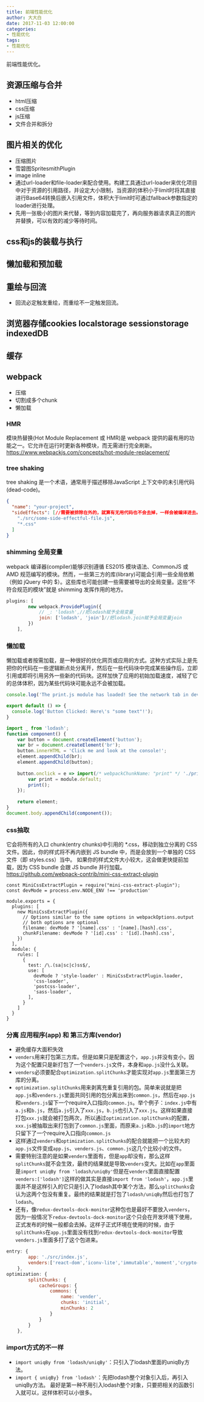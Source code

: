 ```yaml
---
title: 前端性能优化
author: 大大白
date: 2017-11-03 12:00:00
categories:
- 性能优化
tags: 
- 性能优化
---
```


前端性能优化。

<!-- more -->
## 资源压缩与合并
- html压缩
- css压缩
- js压缩
- 文件合并和拆分
## 图片相关的优化
- 压缩图片
- 雪碧图SpritesmithPlugin
- image inline
- 通过url-loader和file-loader来配合使用。构建工具通过url-loader来优化项目中对于资源的引用路径，并设定大小限制，当资源的体积小于limit时将其直接进行Base64转换后嵌入引用文件，体积大于limit时可通过fallback参数指定的loader进行处理。
- 先用一张极小的图片来代替，等到内容加载完了，再向服务器请求真正的图片并替换，可以有效的减少等待时间。


## css和js的装载与执行
## 懒加载和预加载
## 重绘与回流
- 回流必定触发重绘，而重绘不一定触发回流。
## 浏览器存储cookies localstorage sessionstorage indexedDB
## 缓存


## webpack
- 压缩
- 切割成多个chunk 
- 懒加载

### HMR
模块热替换(Hot Module Replacement 或 HMR)是 webpack 提供的最有用的功能之一。它允许在运行时更新各种模块，而无需进行完全刷新。
https://www.webpackjs.com/concepts/hot-module-replacement/

### tree shaking
tree shaking 是一个术语，通常用于描述移除JavaScript 上下文中的未引用代码(dead-code)。
```package.json
{
  "name": "your-project",
  "sideEffects": [//需要被排除在外的，就算有无用代码也不会去掉，一样会被编译进去。
    "./src/some-side-effectful-file.js",
    "*.css"
  ]
}
```
### shimming 全局变量
webpack 编译器(compiler)能够识别遵循 ES2015 模块语法、CommonJS 或 AMD 规范编写的模块。然而，一些第三方的库(library)可能会引用一些全局依赖（例如 jQuery 中的 $）。这些库也可能创建一些需要被导出的全局变量。这些“不符合规范的模块”就是 shimming 发挥作用的地方。
```webpack.config.js
plugins: [
        new webpack.ProvidePlugin({
            // _: 'lodash',//把lodash赋予全局变量_
            join: ['lodash', 'join']//把lodash.join赋予全局变量join
        })
    ],
```

### 懒加载
懒加载或者按需加载，是一种很好的优化网页或应用的方式。这种方式实际上是先把你的代码在一些逻辑断点处分离开，然后在一些代码块中完成某些操作后，立即引用或即将引用另外一些新的代码块。这样加快了应用的初始加载速度，减轻了它的总体体积，因为某些代码块可能永远不会被加载。
```src/print.js
console.log('The print.js module has loaded! See the network tab in dev tools...');

export default () => {
  console.log('Button Clicked: Here\'s "some text"!');
}
```
```src/inxdex.js
import _ from 'lodash';
function component() {
    var button = document.createElement('button');
    var br = document.createElement('br');
    button.innerHTML = 'Click me and look at the console!';
    element.appendChild(br);
    element.appendChild(button);
    
    button.onclick = e => import(/* webpackChunkName: "print" */ './print').then(module => {
        var print = module.default;
        print();
    });
    
    return element;
}
document.body.appendChild(component());
```

### css抽取
它会将所有的入口 chunk(entry chunks)中引用的 *.css，移动到独立分离的 CSS 文件。因此，你的样式将不再内嵌到 JS bundle 中，而是会放到一个单独的 CSS 文件（即 styles.css）当中。 如果你的样式文件大小较大，这会做更快提前加载，因为 CSS bundle 会跟 JS bundle 并行加载。
https://github.com/webpack-contrib/mini-css-extract-plugin
```
const MiniCssExtractPlugin = require("mini-css-extract-plugin");
const devMode = process.env.NODE_ENV !== 'production'

module.exports = {
  plugins: [
    new MiniCssExtractPlugin({
      // Options similar to the same options in webpackOptions.output
      // both options are optional
      filename: devMode ? '[name].css' : '[name].[hash].css',
      chunkFilename: devMode ? '[id].css' : '[id].[hash].css',
    })
  ],
  module: {
    rules: [
      {
        test: /\.(sa|sc|c)ss$/,
        use: [
          devMode ? 'style-loader' : MiniCssExtractPlugin.loader,
          'css-loader',
          'postcss-loader',
          'sass-loader',
        ],
      }
    ]
  }
}
```

### 分离 应用程序(app) 和 第三方库(vendor)
- 避免缓存大面积失效
- `venders`用来打包第三方库。但是如果只是配置这个，`app.js`并没有变小，因为这个配置只是新打包了一个`venders.js`文件，本身和`app.js`没什么关联。
- `venders`必须要配合`optimization.splitChunks`才能实现对`app.js`里面第三方库的分离。
- `optimization.splitChunks`用来剥离充重复引用的包。简单来说就是把`app.js`和`venders.js`里面共同引用的包分离出来到`common.js`，然后在`app.js`和`venders.js`留下一个require入口指向`common.js`。举个例子：`index.js`中有`a.js`和`b.js`，然后`a.js`引入了`xxx.js`，`b.js`也引入了`xxx.js`。这样如果直接打包`xxx.js`就会被打包两次，所以通过`optimization.splitChunks`的配置， `xxx.js`被抽取出来打包到了`common.js`里面，而原来`a.js`和`b.js`的`import`地方只留下了一个require入口指向`common.js`
- 这样通过`venders`和`optimization.splitChunks`的配合就能把一个比较大的`app.js`文件变成`app.js`、`venders.js`、`common.js`这几个比较小的文件。
- 需要特别注意的是如果`venders`里面有，但是`app`却没有，那么这样`splitChunks`就不会生效，最终的结果就是导致`venders`变大。比如在`app`里面是`import uniqBy from 'lodash/uniqBy'`但是在`venders`里面直接配置`venders:['lodash']`这样的做其实是直接`import from 'lodash'`，`app.js`里面并不是这样引入的它只是引入了lodash其中某个方法，那么`splitChunks`会认为这两个包没有重复。最终的结果就是打包了`lodash/uniqBy`然后也打包了`lodash`。
- 还有，像`redux-devtools-dock-monitor`这种包也是最好不要放入`venders`，因为一般情况下`redux-devtools-dock-monitor`这个只会在开发环境下使用，正式发布的时候一般都会去掉。这样子正式环境在使用的时候，由于`splitChunks`在`app.js`里面没有找到`redux-devtools-dock-monitor`导致`venders.js`里面多打了这个包进来。
```javascript
entry: {
		app: './src/index.js',
		venders:['react-dom','iconv-lite','immutable','moment','crypto-js']
	},
optimization: {
		splitChunks: {
			cacheGroups: {
				commons: {
					name: 'vender',
					chunks: 'initial',
					minChunks: 2
				}
			}
		}
	},
```

### import方式的不一样
- `import uniqBy from 'lodash/uniqBy'`：只引入了lodash里面的uniqBy方法。
- `import { uniqBy} from 'lodash'`：先把lodash整个对象引入后，再引入uniqBy方法。
最好是第一种不用引入lodash整个对象，只要把相关的函数引入就可以，这样体积可以小很多。
